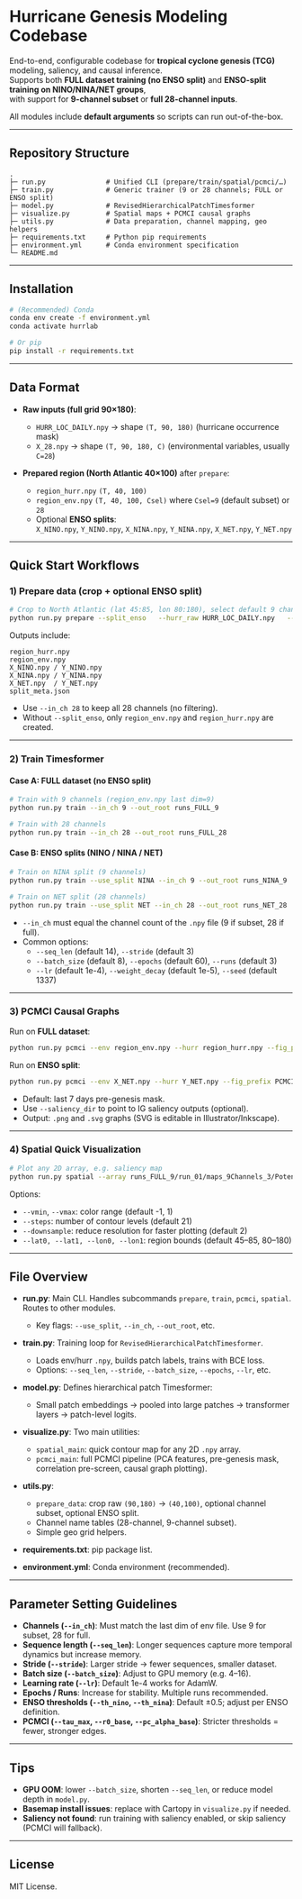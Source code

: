 # Hurricane Genesis Modeling Codebase

End-to-end, configurable codebase for **tropical cyclone genesis (TCG)** modeling, saliency, and causal inference.  
Supports both **FULL dataset training (no ENSO split)** and **ENSO-split training on NINO/NINA/NET groups**,  
with support for **9-channel subset** or **full 28-channel inputs**.

All modules include **default arguments** so scripts can run out-of-the-box.

---

## Repository Structure

```
.
├─ run.py               # Unified CLI (prepare/train/spatial/pcmci/…)
├─ train.py             # Generic trainer (9 or 28 channels; FULL or ENSO split)
├─ model.py             # RevisedHierarchicalPatchTimesformer
├─ visualize.py         # Spatial maps + PCMCI causal graphs
├─ utils.py             # Data preparation, channel mapping, geo helpers
├─ requirements.txt     # Python pip requirements
├─ environment.yml      # Conda environment specification
└─ README.md
```

---

## Installation

```bash
# (Recommended) Conda
conda env create -f environment.yml
conda activate hurrlab

# Or pip
pip install -r requirements.txt
```

---

## Data Format

- **Raw inputs (full grid 90×180)**:
  - `HURR_LOC_DAILY.npy` → shape `(T, 90, 180)` (hurricane occurrence mask)
  - `X_28.npy`           → shape `(T, 90, 180, C)` (environmental variables, usually `C=28`)

- **Prepared region (North Atlantic 40×100)** after `prepare`:
  - `region_hurr.npy` `(T, 40, 100)`
  - `region_env.npy`  `(T, 40, 100, Csel)` where `Csel=9` (default subset) or `28`
  - Optional **ENSO splits**:  
    `X_NINO.npy`, `Y_NINO.npy`, `X_NINA.npy`, `Y_NINA.npy`, `X_NET.npy`, `Y_NET.npy`

---

## Quick Start Workflows

### 1) Prepare data (crop + optional ENSO split)

```bash
# Crop to North Atlantic (lat 45:85, lon 80:180), select default 9 channels, also export ENSO splits
python run.py prepare --split_enso   --hurr_raw HURR_LOC_DAILY.npy   --env_raw  X_28.npy   --out_dir  .   --in_ch 9   --th_nino 0.5 --th_nina -0.5
```

Outputs include:
```
region_hurr.npy
region_env.npy
X_NINO.npy / Y_NINO.npy
X_NINA.npy / Y_NINA.npy
X_NET.npy  / Y_NET.npy
split_meta.json
```

- Use `--in_ch 28` to keep all 28 channels (no filtering).  
- Without `--split_enso`, only `region_env.npy` and `region_hurr.npy` are created.

---

### 2) Train Timesformer

#### Case A: FULL dataset (no ENSO split)

```bash
# Train with 9 channels (region_env.npy last dim=9)
python run.py train --in_ch 9 --out_root runs_FULL_9

# Train with 28 channels
python run.py train --in_ch 28 --out_root runs_FULL_28
```

#### Case B: ENSO splits (NINO / NINA / NET)

```bash
# Train on NINA split (9 channels)
python run.py train --use_split NINA --in_ch 9 --out_root runs_NINA_9

# Train on NET split (28 channels)
python run.py train --use_split NET --in_ch 28 --out_root runs_NET_28
```

- `--in_ch` must equal the channel count of the `.npy` file (9 if subset, 28 if full).  
- Common options:  
  - `--seq_len` (default 14), `--stride` (default 3)  
  - `--batch_size` (default 8), `--epochs` (default 60), `--runs` (default 3)  
  - `--lr` (default 1e-4), `--weight_decay` (default 1e-5), `--seed` (default 1337)

---

### 3) PCMCI Causal Graphs

Run on **FULL dataset**:

```bash
python run.py pcmci --env region_env.npy --hurr region_hurr.npy --fig_prefix PCMCI_FULL
```

Run on **ENSO split**:

```bash
python run.py pcmci --env X_NET.npy --hurr Y_NET.npy --fig_prefix PCMCI_NET
```

- Default: last 7 days pre-genesis mask.  
- Use `--saliency_dir` to point to IG saliency outputs (optional).  
- Output: `.png` and `.svg` graphs (SVG is editable in Illustrator/Inkscape).

---

### 4) Spatial Quick Visualization

```bash
# Plot any 2D array, e.g. saliency map
python run.py spatial --array runs_FULL_9/run_01/maps_9Channels_3/Potential_Intensity/global_saliency.npy   --title "Saliency PI" --out saliency_PI.png
```

Options:  
- `--vmin`, `--vmax`: color range (default -1, 1)  
- `--steps`: number of contour levels (default 21)  
- `--downsample`: reduce resolution for faster plotting (default 2)  
- `--lat0, --lat1, --lon0, --lon1`: region bounds (default 45–85, 80–180)  

---

## File Overview

- **run.py**: Main CLI. Handles subcommands `prepare`, `train`, `pcmci`, `spatial`. Routes to other modules.  
  - Key flags: `--use_split`, `--in_ch`, `--out_root`, etc.

- **train.py**: Training loop for `RevisedHierarchicalPatchTimesformer`.  
  - Loads env/hurr `.npy`, builds patch labels, trains with BCE loss.  
  - Options: `--seq_len`, `--stride`, `--batch_size`, `--epochs`, `--lr`, etc.

- **model.py**: Defines hierarchical patch Timesformer:  
  - Small patch embeddings → pooled into large patches → transformer layers → patch-level logits.

- **visualize.py**: Two main utilities:  
  - `spatial_main`: quick contour map for any 2D `.npy` array.  
  - `pcmci_main`: full PCMCI pipeline (PCA features, pre-genesis mask, correlation pre-screen, causal graph plotting).

- **utils.py**:  
  - `prepare_data`: crop raw `(90,180)` → `(40,100)`, optional channel subset, optional ENSO split.  
  - Channel name tables (28-channel, 9-channel subset).  
  - Simple geo grid helpers.

- **requirements.txt**: pip package list.  
- **environment.yml**: Conda environment (recommended).

---

## Parameter Setting Guidelines

- **Channels (`--in_ch`)**: Must match the last dim of env file. Use 9 for subset, 28 for full.  
- **Sequence length (`--seq_len`)**: Longer sequences capture more temporal dynamics but increase memory.  
- **Stride (`--stride`)**: Larger stride → fewer sequences, smaller dataset.  
- **Batch size (`--batch_size`)**: Adjust to GPU memory (e.g. 4–16).  
- **Learning rate (`--lr`)**: Default 1e-4 works for AdamW.  
- **Epochs / Runs**: Increase for stability. Multiple runs recommended.  
- **ENSO thresholds (`--th_nino`, `--th_nina`)**: Default ±0.5; adjust per ENSO definition.  
- **PCMCI (`--tau_max`, `--r0_base`, `--pc_alpha_base`)**: Stricter thresholds = fewer, stronger edges.

---

## Tips

- **GPU OOM**: lower `--batch_size`, shorten `--seq_len`, or reduce model depth in `model.py`.  
- **Basemap install issues**: replace with Cartopy in `visualize.py` if needed.  
- **Saliency not found**: run training with saliency enabled, or skip saliency (PCMCI will fallback).

---

## License

MIT License.
